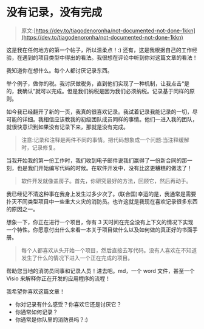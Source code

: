 # 没有记录，没有完成

> 原文:[https://dev.to/tiagodenoronha/not-documented-not-done-1kkn](https://dev.to/tiagodenoronha/not-documented-not-done-1kkn)

这是我在任何地方的第一个帖子，所以温柔点！:)
还有，这是我根据自己的工作经验，在遇到的项目类型中得出的看法。我很想在评论中听到你对这篇文章的看法！

我知道你在想什么。每个人都讨厌记录东西。

举个例子，做你的税。我讨厌做税务，直到他们实现了一种机制，让我点击“是的，我确认”就可以完成。但是我们纳税是因为我们必须纳税。记录基于同样的原则。

如今我已经翻开了新的一页，我真的很喜欢记录。我试着记录我能记录的一切，尽可能的详细。我相信应该教我的初级团队成员同样的事情。他们一进入我的团队，就很快意识到如果没有记录下来，那就是没有完成。

> 注意:记录和注释是两件不同的事情。把代码想象成一个问题:当注释缓解时，记录修复。

当我开始我的第一份工作时，我们收到电子邮件说我们赢得了一份新合同的那一刻，也是我们开始编写代码的时候。在软件开发中，没有比这更糟糕的做法了！

> 软件开发就像盖房子。首先，你研究最好的方法，回顾它，然后再动手。

我已经记不清这种事在我身上发生过多少次了。(联合国)幸运的是，我通常是需要扑灭不同类型项目中一些重大火灾的消防员。也许这就是我现在喜欢记录很多东西的原因之一。

想象一下，你正在进行一个项目，你有 3 天时间在完全没有上下文的情况下实现一个特性。你愿意付出什么来看一本关于项目做什么以及如何做的真正好的书面手册。

> 每个人都喜欢从头开始一个项目，然后直接去写代码。没有人喜欢在不知道发生了什么的情况下进入一个正在完成的项目。

帮助您当地的消防员同事和记录人员！进去吧。md，一个 word 文件，甚至一个 Visio 来解释你正在开发的应用程序的流程！

我希望你喜欢这篇文章！

*   你对记录有什么感受？你喜欢它还是讨厌它？
*   你通常如何记录？
*   你通常是你队里的消防员吗？:)